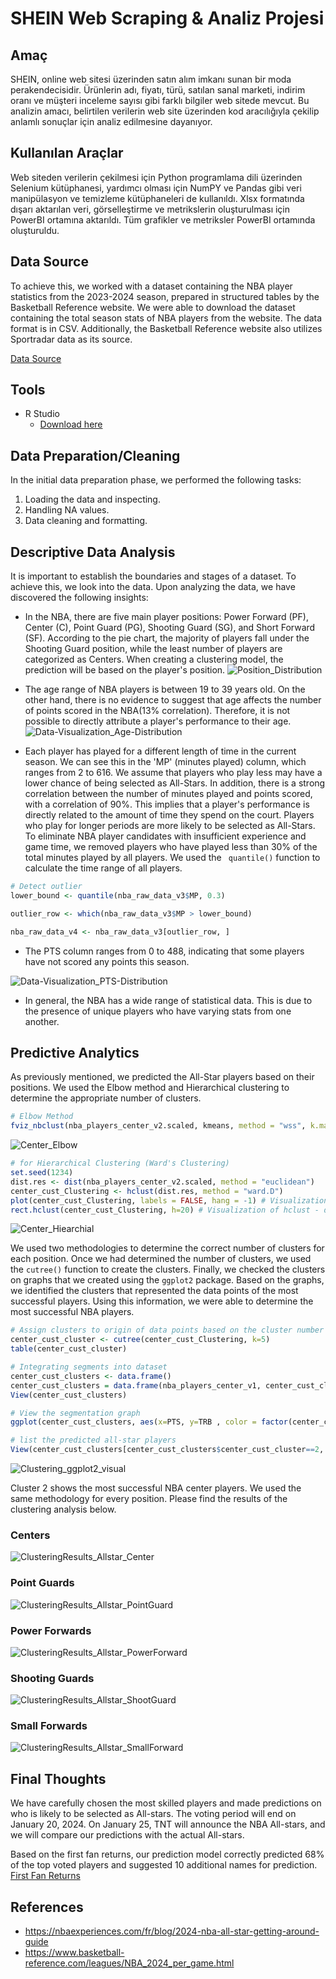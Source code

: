 # SHEIN Web Scraping & Analiz Projesi


## Amaç

SHEIN, online web sitesi üzerinden satın alım imkanı sunan bir moda perakendecisidir. Ürünlerin adı, fiyatı, türü, satılan sanal marketi, indirim oranı ve müşteri inceleme sayısı gibi farklı bilgiler web sitede mevcut. Bu analizin amacı, belirtilen verilerin web site üzerinden kod aracılığıyla çekilip anlamlı sonuçlar için analiz edilmesine dayanıyor.

## Kullanılan Araçlar

Web siteden verilerin çekilmesi için Python programlama dili üzerinden Selenium kütüphanesi, yardımcı olması için NumPY ve Pandas gibi veri manipülasyon ve temizleme kütüphaneleri de kullanıldı. Xlsx formatında dışarı aktarılan veri, görselleştirme ve metrikslerin oluşturulması için PowerBI ortamına aktarıldı. Tüm grafikler ve metriksler PowerBI ortamında oluşturuldu.


## Data Source

To achieve this, we worked with a dataset containing the NBA player statistics from the 2023-2024 season, prepared in structured tables by the Basketball Reference website. We were able to download the dataset containing the total season stats of NBA players from the website. The data format is in CSV. Additionally, the Basketball Reference website also utilizes Sportradar data as its source.

[Data Source](https://www.basketball-reference.com/leagues/NBA_2024_totals.html)


## Tools

- R Studio
  -  [Download here](https://posit.co/download/rstudio-desktop/#download)
 


## Data Preparation/Cleaning

In the initial data preparation phase, we performed the following tasks:
1. Loading the data and inspecting.
2. Handling NA values.
3. Data cleaning and formatting.



## Descriptive Data Analysis

It is important to establish the boundaries and stages of a dataset. To achieve this, we look into the data. Upon analyzing the data, we have discovered the following insights:

- In the NBA, there are five main player positions: Power Forward (PF), Center (C), Point Guard (PG), Shooting Guard (SG), and Short Forward (SF). According to the pie chart, the majority of players fall under the Shooting Guard position, while the least number of players are categorized as Centers. When creating a clustering model, the prediction will be based on the player's position.
![Position_Distribution](https://github.com/sonielyy/NBA-All-Stars-Prediction-Analysis/assets/71605453/7ea5a8ab-7089-4b13-b353-f0d399657fee)

- The age range of NBA players is between 19 to 39 years old. On the other hand, there is no evidence to suggest that age affects the number of points scored in the NBA(13% correlation). Therefore, it is not possible to directly attribute a player's performance to their age.
![Data-Visualization_Age-Distribution](https://github.com/sonielyy/NBA-All-Stars-Prediction-Analysis/assets/71605453/f430afe8-e447-4781-b5fd-916e545d0b33)

- Each player has played for a different length of time in the current season. We can see this in the 'MP' (minutes played) column, which ranges from 2 to 616. We assume that players who play less may have a lower chance of being selected as All-Stars. In addition, there is a strong correlation between the number of minutes played and points scored, with a correlation of 90%. This implies that a player's performance is directly related to the amount of time they spend on the court. Players who play for longer periods are more likely to be selected as All-Stars. To eliminate NBA player candidates with insufficient experience and game time, we removed players who have played less than 30% of the total minutes played by all players. We used the ` quantile()`  function to calculate the time range of all players.

```R
# Detect outlier
lower_bound <- quantile(nba_raw_data_v3$MP, 0.3)

outlier_row <- which(nba_raw_data_v3$MP > lower_bound)

nba_raw_data_v4 <- nba_raw_data_v3[outlier_row, ]
```
  
- The PTS column ranges from 0 to 488, indicating that some players have not scored any points this season. 
  
![Data-Visualization_PTS-Distribution](https://github.com/sonielyy/NBA-All-Stars-Prediction-Analysis/assets/71605453/5e96eeb4-4790-42ce-b130-fc59fa4ec69b)

- In general, the NBA has a wide range of statistical data. This is due to the presence of unique players who have varying stats from one another.

## Predictive Analytics

As previously mentioned, we predicted the All-Star players based on their positions. We used the Elbow method and Hierarchical clustering to determine the appropriate number of clusters.

```R
# Elbow Method
fviz_nbclust(nba_players_center_v2.scaled, kmeans, method = "wss", k.max=12)
```
![Center_Elbow](https://github.com/sonielyy/NBA-All-Stars-Prediction-Analysis/assets/71605453/12897004-2043-437e-9950-2833b5e5a7b6)

```R
# for Hierarchical Clustering (Ward's Clustering) 
set.seed(1234)
dist.res <- dist(nba_players_center_v2.scaled, method = "euclidean")
center_cust_Clustering <- hclust(dist.res, method = "ward.D")
plot(center_cust_Clustering, labels = FALSE, hang = -1) # Visualization of hclust
rect.hclust(center_cust_Clustering, h=20) # Visualization of hclust - draw rectangle
```
![Center_Hiearchial](https://github.com/sonielyy/NBA-All-Stars-Prediction-Analysis/assets/71605453/87cfdb6d-60b8-4bdc-a114-18b7536b8220)

We used two methodologies to determine the correct number of clusters for each position. Once we had determined the number of clusters, we used the `cutree()` function to create the clusters. Finally, we checked the clusters on graphs that we created using the `ggplot2` package. Based on the graphs, we identified the clusters that represented the data points of the most successful players. Using this information, we were able to determine the most successful NBA players.

```R
# Assign clusters to origin of data points based on the cluster number
center_cust_cluster <- cutree(center_cust_Clustering, k=5) 
table(center_cust_cluster)

# Integrating segments into dataset
center_cust_clusters <- data.frame()
center_cust_clusters = data.frame(nba_players_center_v1, center_cust_cluster)
View(center_cust_clusters)

# View the segmentation graph
ggplot(center_cust_clusters, aes(x=PTS, y=TRB , color = factor(center_cust_clusters$center_cust_cluster))) + geom_point()

# list the predicted all-star players
View(center_cust_clusters[center_cust_clusters$center_cust_cluster==2, ])
```

![Clustering_ggplot2_visual](https://github.com/sonielyy/NBA-All-Stars-Prediction-Analysis/assets/71605453/0d91143f-1ae3-4d9d-b619-974c51ac0575)

Cluster 2 shows the most successful NBA center players. We used the same methodology for every position. Please find the results of the clustering analysis below.

### Centers
![ClusteringResults_Allstar_Center](https://github.com/sonielyy/NBA-All-Stars-Prediction-Analysis/assets/71605453/27bf8b33-bc39-41be-b793-3386dfe967ed)

### Point Guards
![ClusteringResults_Allstar_PointGuard](https://github.com/sonielyy/NBA-All-Stars-Prediction-Analysis/assets/71605453/7a257fff-95d8-48d7-ba36-9d72fb7e223e)

### Power Forwards
![ClusteringResults_Allstar_PowerForward](https://github.com/sonielyy/NBA-All-Stars-Prediction-Analysis/assets/71605453/8ba97cc2-831f-4546-9f97-da07ec368e93)

### Shooting Guards
![ClusteringResults_Allstar_ShootGuard](https://github.com/sonielyy/NBA-All-Stars-Prediction-Analysis/assets/71605453/453a5456-ce76-463c-aaf1-78621aad52b1)

### Small Forwards
![ClusteringResults_Allstar_SmallForward](https://github.com/sonielyy/NBA-All-Stars-Prediction-Analysis/assets/71605453/fb3be30a-c097-491d-9e88-ffbd0b256021)


## Final Thoughts

We have carefully chosen the most skilled players and made predictions on who is likely to be selected as All-stars. The voting period will end on January 20, 2024. On January 25, TNT will announce the NBA All-stars, and we will compare our predictions with the actual All-stars.

Based on the first fan returns, our prediction model correctly predicted 68% of the top voted players and suggested 10 additional names for prediction.
[First Fan Returns](https://twitter.com/NBAPR/status/1742969199549358405)

## References

-	https://nbaexperiences.com/fr/blog/2024-nba-all-star-getting-around-guide
-	https://www.basketball-reference.com/leagues/NBA_2024_per_game.html







